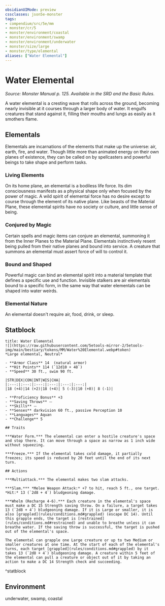 ```yaml
---
obsidianUIMode: preview
cssclasses: json5e-monster
tags:
- compendium/src/5e/mm
- monster/cr/5
- monster/environment/coastal
- monster/environment/swamp
- monster/environment/underwater
- monster/size/large
- monster/type/elemental
aliases: ["Water Elemental"]
---
```

# Water Elemental
*Source: Monster Manual p. 125. Available in the SRD and the Basic Rules.*  

A water elemental is a cresting wave that rolls across the ground, becoming nearly invisible at it courses through a larger body of water. It engulfs creatures that stand against it, filling their mouths and lungs as easily as it smothers flame.

## Elementals

Elementals are incarnations of the elements that make up the universe: air, earth, fire, and water. Though little more than animated energy on their own planes of existence, they can be called on by spellcasters and powerful beings to take shape and perform tasks.

### Living Elements

On its home plane, an elemental is a bodiless life force. Its dim consciousness manifests as a physical shape only when focused by the power of magic. A wild spirit of elemental force has no desire except to course through the element of its native plane. Like beasts of the Material Plane, these elemental spirits have no society or culture, and little sense of being.

### Conjured by Magic

Certain spells and magic items can conjure an elemental, summoning it from the Inner Planes to the Material Plane. Elementals instinctively resent being pulled from their native planes and bound into service. A creature that summons an elemental must assert force of will to control it.

### Bound and Shaped

Powerful magic can bind an elemental spirit into a material template that defines a specific use and function. Invisible stalkers are air elementals bound to a specific form, in the same way that water elementals can be shaped into water weirds.

### Elemental Nature

An elemental doesn't require air, food, drink, or sleep.

## Statblock

```ad-statblock
title: Water Elemental
![](https://raw.githubusercontent.com/5etools-mirror-2/5etools-img/main/bestiary/tokens/MM/Water%20Elemental.webp#token)
*Large elemental, Neutral*

- **Armor Class** 14  (natural armor)
- **Hit Points** 114 (`12d10 + 48`)
- **Speed** 30 ft., swim 90 ft.

|STR|DEX|CON|INT|WIS|CHA|
|:---:|:---:|:---:|:---:|:---:|:---:|
|18 (+4)|14 (+2)|18 (+4)| 5 (-3)|10 (+0)| 8 (-1)|

- **Proficiency Bonus** +3
- **Saving Throws** ⏤
- **Skills** ⏤
- **Senses** darkvision 60 ft., passive Perception 10
- **Languages** Aquan
- **Challenge** 5

## Traits

***Water Form.*** The elemental can enter a hostile creature's space and stop there. It can move through a space as narrow as 1 inch wide without squeezing.

***Freeze.*** If the elemental takes cold damage, it partially freezes; its speed is reduced by 20 feet until the end of its next turn.

## Actions

***Multiattack.*** The elemental makes two slam attacks.

***Slam.*** *Melee Weapon Attack:* +7 to hit, reach 5 ft., one target. *Hit:* 13 (`2d8 + 4`) bludgeoning damage.

***Whelm (Recharge 4-6).*** Each creature in the elemental's space must make a DC 15 Strength saving throw. On a failure, a target takes 13 (`2d8 + 4`) bludgeoning damage. If it is Large or smaller, it is also [grappled](rules/conditions.md#grappled) (escape DC 14). Until this grapple ends, the target is [restrained](rules/conditions.md#restrained) and unable to breathe unless it can breathe water. If the saving throw is successful, the target is pushed out of the elemental's space.

The elemental can grapple one Large creature or up to two Medium or smaller creatures at one time. At the start of each of the elemental's turns, each target [grappled](rules/conditions.md#grappled) by it takes 13 (`2d8 + 4`) bludgeoning damage. A creature within 5 feet of the elemental can pull a creature or object out of it by taking an action to make a DC 14 Strength check and succeeding.
```
^statblock

## Environment

underwater, swamp, coastal